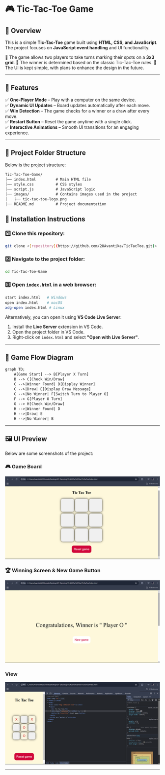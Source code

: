 # 🎮 Tic-Tac-Toe Game

## 📝 Overview
This is a simple **Tic-Tac-Toe** game built using **HTML, CSS, and JavaScript**. The project focuses on **JavaScript event handling** and UI functionality. 

🔹 The game allows two players to take turns marking their spots on a **3x3 grid**. 
🔹 The winner is determined based on the classic Tic-Tac-Toe rules.
🔹 The UI is kept simple, with plans to enhance the design in the future. 

---

## 🎯 Features
✅ **One-Player Mode** – Play with a computer on the same device.  
✅ **Dynamic UI Updates** – Board updates automatically after each move.  
✅ **Win Detection** – The game checks for a winner or a draw after every move.  
✅ **Restart Button** – Reset the game anytime with a single click.  
✅ **Interactive Animations** – Smooth UI transitions for an engaging experience.  

---

## 📂 Project Folder Structure
Below is the project structure:

```
Tic-Tac-Toe-Game/
│── index.html         # Main HTML file
│── style.css          # CSS styles
│── script.js          # JavaScript logic
│── images/            # Contains images used in the project
│   ├── tic-tac-toe-logo.png
│── README.md          # Project documentation
```


## 🚀 Installation Instructions  

### 1️⃣ Clone this repository:  
```sh
git clone <[repository](https://github.com/28Avantika/TicTacToe.git)>
```  

### 2️⃣ Navigate to the project folder:  
```sh
cd Tic-Tac-Toe-Game
```

### 3️⃣ Open `index.html` in a web browser:  
```sh
start index.html   # Windows
open index.html    # macOS
xdg-open index.html # Linux
```

Alternatively, you can open it using **VS Code Live Server**:
1. Install the **Live Server** extension in VS Code.
2. Open the project folder in VS Code.
3. Right-click on `index.html` and select **"Open with Live Server"**.

---

## 🔄 Game Flow Diagram

```mermaid
graph TD;
    A[Game Start] --> B[Player X Turn]
    B --> C[Check Win/Draw]
    C -->|Winner Found| D[Display Winner]
    C -->|Draw| E[Display Draw Message]
    C -->|No Winner| F[Switch Turn to Player O]
    F --> G[Player O Turn]
    G --> H[Check Win/Draw]
    H -->|Winner Found| D
    H -->|Draw| E
    H -->|No Winner| B
```

---

## 🖼️ UI Preview
Below are some screenshots of the project:

### 🎮 Game Board  
![TicTacToe](screenshots/ss1.png)

### 🏆 Winning Screen & New Game Button  
![TicTacToe](screenshots/ss2.png)

### View
![TicTacToe](screenshots/ss4.png)

---


